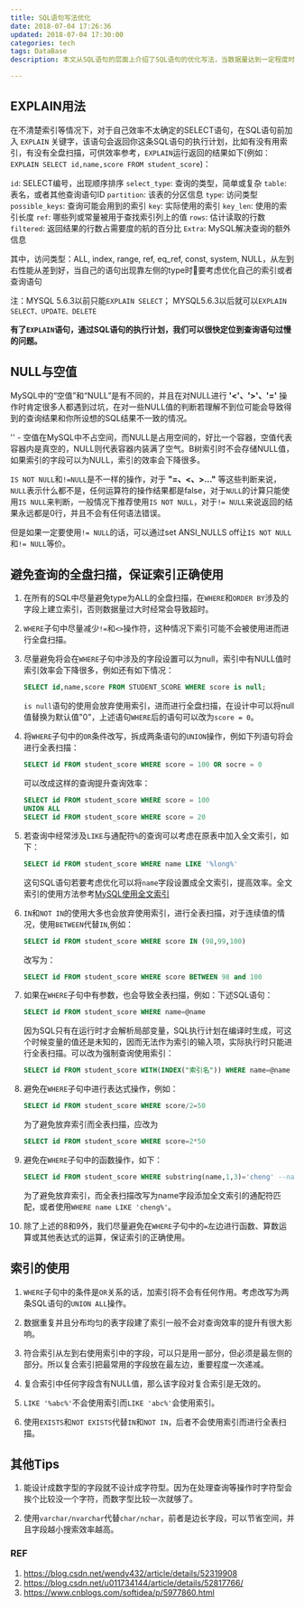 ```yaml
---
title: SQL语句写法优化
date: 2018-07-04 17:26:36
updated: 2018-07-04 17:30:00
categories: tech
tags: DataBase
description: 本文从SQL语句的层面上介绍了SQL语句的优化写法，当数据量达到一定程度时将会提高查询效率。

---
```


## EXPLAIN用法

在不清楚索引等情况下，对于自己效率不太确定的SELECT语句，在SQL语句前加入 `EXPLAIN` 关键字，该语句会返回你这条SQL语句的执行计划，比如有没有用索引，有没有全盘扫描，可供效率参考，`EXPLAIN`运行返回的结果如下(例如：`EXPLAIN SELECT id,name,score FROM student_score`)：

`id`: SELECT编号，出现顺序排序
`select_type`: 查询的类型，简单或复杂
`table`: 表名，或者其他查询语句ID
`partition`: 该表的分区信息
`type`: 访问类型
`possible_keys`: 查询可能会用到的索引
`key`: 实际使用的索引
`key_len`: 使用的索引长度
`ref`: 哪些列或常量被用于查找索引列上的值
`rows`: 估计读取的行数
`filtered`: 返回结果的行数占需要度的航的百分比
`Extra`: MySQL解决查询的额外信息

其中，访问类型：ALL, index,  range, ref, eq_ref, const, system, NULL，从左到右性能从差到好，当自己的语句出现靠左侧的type时要考虑优化自己的索引或者查询语句

注：MYSQL 5.6.3以前只能`EXPLAIN SELECT`； MYSQL5.6.3以后就可以`EXPLAIN SELECT、UPDATE、DELETE`

**有了`EXPLAIN`语句，通过SQL语句的执行计划，我们可以很快定位到查询语句过慢的问题。**

## NULL与空值

MySQL中的“空值”和“NULL”是有不同的，并且在对NULL进行 **'<'、'>'、'='** 操作时肯定很多人都遇到过坑，在对一些NULL值的判断若理解不到位可能会导致得到的查询结果和你所设想的SQL结果不一致的情况。

'' - 空值在MySQL中不占空间，而NULL是占用空间的，好比一个容器，空值代表容器内是真空的，NULL则代表容器内装满了空气。B树索引时不会存储NULL值，如果索引的字段可以为NULL，索引的效率会下降很多。

`IS NOT NULL`和`!=NULL`是不一样的操作，对于 **"=、<、>..."** 等这些判断来说，`NULL`表示什么都不是，任何运算符的操作结果都是false，对于`NULL`的计算只能使用`IS NULL`来判断，一般情况下推荐使用`IS NOT NULL`，对于`!= NULL`来说返回的结果永远都是0行，并且不会有任何语法错误。

但是如果一定要使用`!= NULL`的话，可以通过set ANSI_NULLS off让`IS NOT NULL`和`!= NULL`等价。

## 避免查询的全盘扫描，保证索引正确使用

1. 在所有的SQL中尽量避免type为ALL的全盘扫描，在`WHERE`和`ORDER BY`涉及的字段上建立索引，否则数据量过大时经常会导致超时。


2. `WHERE`子句中尽量减少`!=`和`<>`操作符，这种情况下索引可能不会被使用进而进行全盘扫描。


3. 尽量避免将会在`WHERE`子句中涉及的字段设置可以为null，索引中有NULL值时索引效率会下降很多，例如还有如下情况：

    ```sql
    SELECT id,name,score FROM STUDENT_SCORE WHERE score is null;
    ```

    `is null`语句的使用会放弃使用索引，进而进行全盘扫描，在设计中可以将null值替换为默认值"0"，上述语句`WHERE`后的语句可以改为`score = 0`。


4. 将`WHERE`子句中的`OR`条件改写，拆成两条语句的`UNION`操作，例如下列语句将会进行全表扫描：

    ```sql
    SELECT id FROM student_score WHERE score = 100 OR socre = 0
    ```

    可以改成这样的查询提升查询效率：
    ```sql
    SELECT id FROM student_score WHERE score = 100
    UNION ALL
    SELECT id FROM student_score WHERE score = 20
    ```


5. 若查询中经常涉及`LIKE`与通配符`%`的查询可以考虑在原表中加入全文索引，如下：
    ```sql
    SELECT id FROM student_score WHERE name LIKE '%long%'
    ```
    这句SQL语句若要考虑优化可以将`name`字段设置成全文索引，提高效率。全文索引的使用方法参考[MySQL使用全文索引](https://blog.csdn.net/u011734144/article/details/52817766/)


6. `IN`和`NOT IN`的使用大多也会放弃使用索引，进行全表扫描，对于连续值的情况，使用`BETWEEN`代替`IN`,例如：
    ```sql
    SELECT id FROM student_score WHERE score IN (98,99,100)
    ```
    改写为：
    ```sql
    SELECT id FROM student_score WHERE score BETWEEN 98 and 100
    ```


7. 如果在`WHERE`子句中有参数，也会导致全表扫描，例如：下述SQL语句：
    ```sql
    SELECT id FROM student_score WHERE name=@name
    ```
    因为SQL只有在运行时才会解析局部变量，SQL执行计划在编译时生成，可这个时候变量的值还是未知的，因而无法作为索引的输入项，实际执行时只能进行全表扫描。可以改为强制查询使用索引：
    ```sql
    SELECT id FROM student_score WITH(INDEX("索引名")) WHERE name=@name
    ```


8. 避免在`WHERE`子句中进行表达式操作，例如：
    ```sql
    SELECT id FROM student_score WHERE score/2=50
    ```
    为了避免放弃索引而全表扫描，应改为
    ```sql
    SELECT id FROM student_score WHERE score=2*50
    ```


9. 避免在`WHERE`子句中的函数操作，如下：
    ```sql
    SELECT id FROM student_score WHERE substring(name,1,3)='cheng' --name以cheng开头
    ```
    为了避免放弃索引，而全表扫描改写为name字段添加全文索引的通配符匹配，或者使用`WHERE name LIKE 'cheng%'`。


10. 除了上述的8和9外，我们尽量避免在`WHERE`子句中的`=`左边进行函数、算数运算或其他表达式的运算，保证索引的正确使用。

## 索引的使用

1. `WHERE`子句中的条件是`OR`关系的话，加索引将不会有任何作用。考虑改写为两条SQL语句的`UNION ALL`操作。


2. 数据重复并且分布均匀的表字段建了索引一般不会对查询效率的提升有很大影响。


3. 符合索引从左到右使用索引中的字段，可以只是用一部分，但必须是最左侧的部分。所以复合索引把最常用的字段放在最左边，重要程度一次递减。


4. 复合索引中任何字段含有NULL值，那么该字段对复合索引是无效的。


5. `LIKE '%abc%'`不会使用索引而`LIKE 'abc%'`会使用索引。


6. 使用`EXISTS`和`NOT EXISTS`代替`IN`和`NOT IN`，后者不会使用索引而进行全表扫描。

## 其他Tips

1. 能设计成数字型的字段就不设计成字符型。因为在处理查询等操作时字符型会挨个比较没一个字符，而数字型比较一次就够了。


2. 使用`varchar/nvarchar`代替`char/nchar`，前者是边长字段，可以节省空间，并且字段越小搜索效率越高。


### REF
1. https://blog.csdn.net/wendy432/article/details/52319908
2. https://blog.csdn.net/u011734144/article/details/52817766/
3. https://www.cnblogs.com/softidea/p/5977860.html